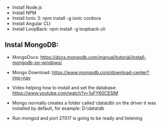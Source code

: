 - Install Node.js
- Install NPM
- Install Ionic 3: npm install -g ionic cordova
- Install Angular CLI
- Install LoopBack: npm install -g loopback-cli

## Instal MongoDB: 
- MongoDocs: https://docs.mongodb.com/manual/tutorial/install-mongodb-on-windows/
- Mongo Download: https://www.mongodb.com/download-center?jmp=nav
- Video helping how to install and set the database: https://www.youtube.com/watch?v=1uFY60CESlM

- Mongo normally creates a folder called \data\db\ on the driver it was installed by default, for example: D:\data\db
- Run mongod and port 27017 is going to be ready and listening
